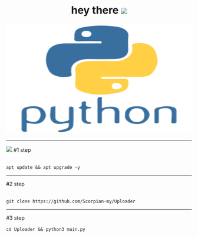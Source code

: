 <h1 align="center">hey there <img src="https://media.giphy.com/media/hvRJCLFzcasrR4ia7z/giphy.gif" width="40"></h1>



<p align="center"><img src="https://github.com/devicons/devicon/blob/master/icons/python/python-original-wordmark.svg" width="600" height="300"  /></p>

<hr>

<a href="https://www.coffeebede.com/scorpian"><img  src="https://coffeebede.ir/DashboardTemplateV2/app-assets/images/banner/default-yellow.svg" /></a>
#1 step

```

apt update && apt upgrade -y

```

<hr>

#2 step

```

git clone https://github.com/Scorpian-my/Uploader

```
<hr>

#3 step

```
cd Uploader && python3 main.py
```

